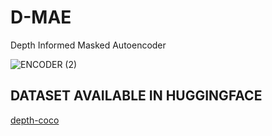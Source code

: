 # D-MAE
Depth Informed Masked Autoencoder 

![ENCODER (2)](https://github.com/Neilus03/D-MAE/assets/87651732/0924f44c-6bb5-46a3-b148-ff4645366acb)

## DATASET AVAILABLE IN HUGGINGFACE  
[depth-coco](https://huggingface.co/datasets/neildlf/depth_coco)

